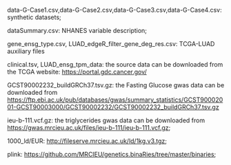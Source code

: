 data-G-Case1.csv,data-G-Case2.csv,data-G-Case3.csv,data-G-Case4.csv: synthetic datasets;

dataSummary.csv: NHANES variable description;

gene_ensg_type.csv, LUAD_edgeR_filter_gene_deg_res.csv: TCGA-LUAD auxiliary files

clinical.tsv, LUAD_ensg_tpm_data: the source data can be downloaded from the TCGA website: https://portal.gdc.cancer.gov/

GCST90002232_buildGRCh37.tsv.gz: the Fasting Glucose gwas data can be downloaded from https://ftp.ebi.ac.uk/pub/databases/gwas/summary_statistics/GCST90002001-GCST90003000/GCST90002232/GCST90002232_buildGRCh37.tsv.gz 

ieu-b-111.vcf.gz: the triglycerides gwas data can be downloaded from https://gwas.mrcieu.ac.uk/files/ieu-b-111/ieu-b-111.vcf.gz;

1000_ld/EUR: http://fileserve.mrcieu.ac.uk/ld/1kg.v3.tgz;

plink: https://github.com/MRCIEU/genetics.binaRies/tree/master/binaries;
